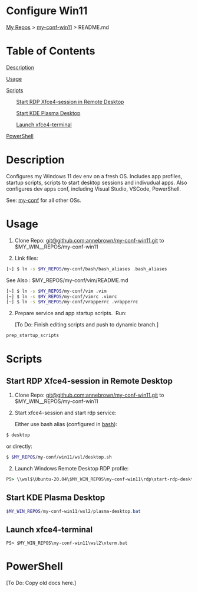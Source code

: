# Configure Win11

[My Repos](https://github.com/annebrown/?tab=repositories) > [my-conf-win11](../README.md) > README.md

# Table of Contents

[Description](#description)

[Usage](#usage) 

[Scripts](#scripts)   

       [Start RDP Xfce4-session in Remote Desktop](#start-rdp-xfce4-session-in-remote-desktop)   

       [Start KDE Plasma Desktop](#start-kde-plasma-desktop)

       [Launch xfce4-terminal](#launch-xfce4-terminal)

[PowerShell](#PowerShell)       

# Description

Configures my Windows 11 dev env on a fresh OS.    Includes app profiles, startup scripts, scripts to start desktop sessions and indivudual apps.  Also configures dev apps conf, including Visual Studio, VSCode, PowerShell.  

See: [my-conf](https://github.com/annebrown/my-conf) for all other OSs.

# Usage

1. Clone Repo: [git@github.com:annebrown/my-conf-win11.git](https://github.com/annebrown/bash-conf.git) to $MY_WIN__REPOS/my-conf-win11

2. Link files:

```bash
[~] $ ln -s $MY_REPOS/my-conf/bash/bash_aliases .bash_aliases     
```

See Also : $MY_REPOS/my-conf/vim/README.md

```bash
[~] $ ln -s $MY_REPOS/my-conf/vim .vim
[~] $ ln -s $MY_REPOS/my-conf/vimrc .vimrc
[~] $ ln -s $MY_REPOS/my-conf/vrapperrc .vrapperrc
```

2. Prepare service and app startup scripts.  Run:
   
   [To Do: Finish editing scripts and push to dynamic branch.]

```bash
prep_startup_scripts   
```

# Scripts

## Start RDP Xfce4-session in Remote Desktop

1. Clone Repo: [git@github.com:annebrown/my-conf-win11.git](https://github.com/annebrown/bash-conf.git) to $MY_WIN__REPOS/my-conf-win11  

2. Start xfce4-session and start rdp service:
   
   Either use bash alias (configured in [bash](../bash/README.md)):

```bash
$ desktop
```

or directly:

```bash
$ $MY_REPOS/my-conf/win11/wsl/desktop.sh   
```

2. Launch Windows Remote Desktop RDP profile:

```bat
PS> \\wsl$\Ubuntu-20.04\$MY_WIN_REPOS\my-conf-win11\rdp\start-rdp-desktop.rdp
```

## Start KDE Plasma Desktop

```powershell
$MY_WIN_REPOS/my-conf-win11/wsl2/plasma-desktop.bat
```

## Launch xfce4-terminal

```batch
PS> $MY_WIN_REPOS\my-conf-win11\wsl2\xterm.bat
```

# PowerShell

[To Do: Copy old docs here.]